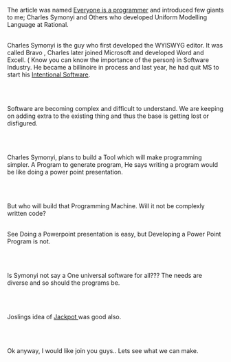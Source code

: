 <html><body><p>The article was named <a href="http://www.technologyreview.com/articles/print_version/tristram1103.asp">Everyone is a programmer</a> and introduced few giants to me; Charles Symonyi and Others who developed Uniform Modelling Language at Rational.

<br>Charles Symonyi is the guy who first developed the WYISWYG editor. It was called Bravo , Charles later joined Microsoft and developed Word and Excell. ( Know you can know the importance of the person)  in Software Industry. He became a billinoire in process and last year, he had quit MS to start his <a href="http://intentsoft.com/">Intentional Software</a>.

<br>

<br>Software are becoming complex and difficult to understand. We are keeping on adding extra to the existing thing and thus the base is getting lost or disfigured.

<br>

<br>Charles Symonyi, plans to build a Tool which will make programming simpler. A Program to generate program, He says writing a program would be like doing a power point presentation. 

<br>

<br>But who will build that Programming Machine. Will it not be complexly written code? 

<br>See Doing a Powerpoint presentation is easy, but Developing a Power Point Program is not. 

<br>

<br>Is Symonyi not say a One universal software for all??? The needs are diverse and so should the programs be.

<br>

<br>Joslings idea of <a href="http://research.sun.com/features/jackpot/">Jackpot </a> was good also.

<br>

<br>Ok anyway, I would like join you guys.. Lets see what we can make.</p></body></html>